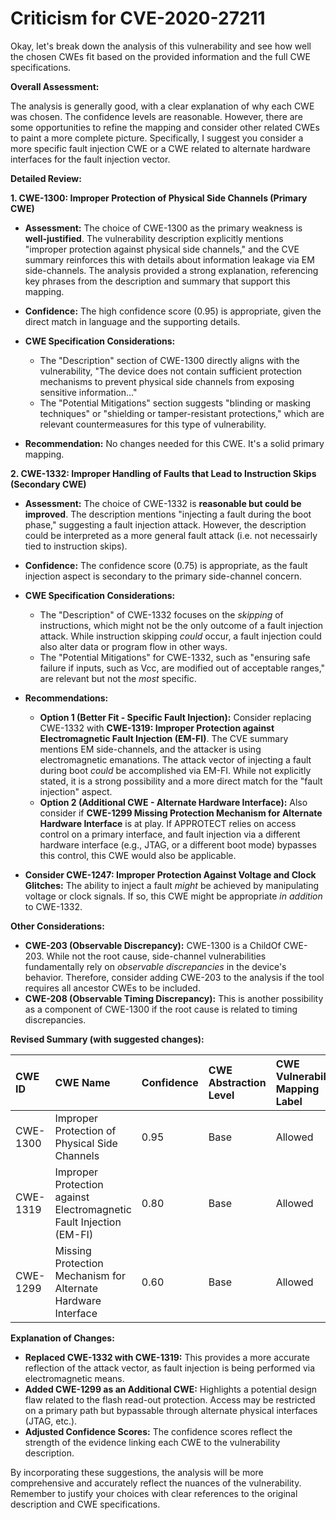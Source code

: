 # Criticism for CVE-2020-27211

Okay, let's break down the analysis of this vulnerability and see how well the chosen CWEs fit based on the provided information and the full CWE specifications.

**Overall Assessment:**

The analysis is generally good, with a clear explanation of why each CWE was chosen. The confidence levels are reasonable. However, there are some opportunities to refine the mapping and consider other related CWEs to paint a more complete picture.  Specifically, I suggest you consider a more specific fault injection CWE or a CWE related to alternate hardware interfaces for the fault injection vector.

**Detailed Review:**

**1. CWE-1300: Improper Protection of Physical Side Channels (Primary CWE)**

*   **Assessment:** The choice of CWE-1300 as the primary weakness is **well-justified**. The vulnerability description explicitly mentions "improper protection against physical side channels," and the CVE summary reinforces this with details about information leakage via EM side-channels. The analysis provided a strong explanation, referencing key phrases from the description and summary that support this mapping.

*   **Confidence:** The high confidence score (0.95) is appropriate, given the direct match in language and the supporting details.

*   **CWE Specification Considerations:**

    *   The "Description" section of CWE-1300 directly aligns with the vulnerability, "The device does not contain sufficient protection mechanisms to prevent physical side channels from exposing sensitive information…"
    *   The "Potential Mitigations" section suggests "blinding or masking techniques" or "shielding or tamper-resistant protections," which are relevant countermeasures for this type of vulnerability.

*   **Recommendation:** No changes needed for this CWE. It's a solid primary mapping.

**2. CWE-1332: Improper Handling of Faults that Lead to Instruction Skips (Secondary CWE)**

*   **Assessment:** The choice of CWE-1332 is **reasonable but could be improved**. The description mentions "injecting a fault during the boot phase," suggesting a fault injection attack. However, the description could be interpreted as a more general fault attack (i.e. not necessairly tied to instruction skips).

*   **Confidence:** The confidence score (0.75) is appropriate, as the fault injection aspect is secondary to the primary side-channel concern.

*   **CWE Specification Considerations:**

    *   The "Description" of CWE-1332 focuses on the *skipping* of instructions, which might not be the only outcome of a fault injection attack. While instruction skipping *could* occur, a fault injection could also alter data or program flow in other ways.
    *   The "Potential Mitigations" for CWE-1332, such as "ensuring safe failure if inputs, such as Vcc, are modified out of acceptable ranges," are relevant but not the *most* specific.

*   **Recommendations:**
    *   **Option 1 (Better Fit - Specific Fault Injection):**  Consider replacing CWE-1332 with **CWE-1319: Improper Protection against Electromagnetic Fault Injection (EM-FI)**.  The CVE summary mentions EM side-channels, and the attacker is using electromagnetic emanations. The attack vector of injecting a fault during boot *could* be accomplished via EM-FI. While not explicitly stated, it is a strong possibility and a more direct match for the "fault injection" aspect.
    *   **Option 2 (Additional CWE - Alternate Hardware Interface):** Also consider if **CWE-1299 Missing Protection Mechanism for Alternate Hardware Interface** is at play. If APPROTECT relies on access control on a primary interface, and fault injection via a different hardware interface (e.g., JTAG, or a different boot mode) bypasses this control, this CWE would also be applicable.
   *   **Consider CWE-1247: Improper Protection Against Voltage and Clock Glitches:** The ability to inject a fault *might* be achieved by manipulating voltage or clock signals.  If so, this CWE might be appropriate *in addition* to CWE-1332.

**Other Considerations:**

*   **CWE-203 (Observable Discrepancy):**  CWE-1300 is a ChildOf CWE-203. While not the root cause, side-channel vulnerabilities fundamentally rely on *observable discrepancies* in the device's behavior.  Therefore, consider adding CWE-203 to the analysis if the tool requires all ancestor CWEs to be included.
*   **CWE-208 (Observable Timing Discrepancy):** This is another possibility as a component of CWE-1300 if the root cause is related to timing discrepancies.

**Revised Summary (with suggested changes):**

| CWE ID    | CWE Name                                                | Confidence | CWE Abstraction Level | CWE Vulnerability Mapping Label | CWE-Vulnerability Mapping Notes |
| :-------- | :------------------------------------------------------ | :--------- | :-------------------- | :------------------------------ | :------------------------------ |
| CWE-1300  | Improper Protection of Physical Side Channels           | 0.95       | Base                  | Allowed                         | Primary CWE                     |
| CWE-1319  | Improper Protection against Electromagnetic Fault Injection (EM-FI) | 0.80       | Base                  | Allowed                         | Secondary CWE (Replaces CWE-1332)                   |
| CWE-1299  | Missing Protection Mechanism for Alternate Hardware Interface | 0.60       | Base                  | Allowed                         | Additional CWE (if applicable) |

**Explanation of Changes:**

*   **Replaced CWE-1332 with CWE-1319:** This provides a more accurate reflection of the attack vector, as fault injection is being performed via electromagnetic means.
*   **Added CWE-1299 as an Additional CWE:** Highlights a potential design flaw related to the flash read-out protection. Access may be restricted on a primary path but bypassable through alternate physical interfaces (JTAG, etc.).
*   **Adjusted Confidence Scores:** The confidence scores reflect the strength of the evidence linking each CWE to the vulnerability description.

By incorporating these suggestions, the analysis will be more comprehensive and accurately reflect the nuances of the vulnerability. Remember to justify your choices with clear references to the original description and CWE specifications.
